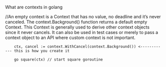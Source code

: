 What are contexts in golang

//An empty context is a Context that has no value, no deadline and it’s never canceled. The context.Background() function returns a default empty Context. This Context is generally used to derive other context objects since it never cancels. It can also be used in test cases or merely to pass a context object to an API where custom context is not important.


        ctx, cancel := context.WithCancel(context.Background()) <------------ this is how you create it 

        go square(ctx) // start square goroutine

